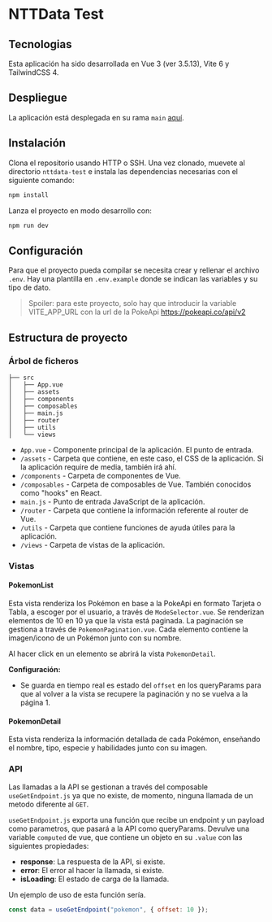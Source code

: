 # NTTData Test

## Tecnologias

Esta aplicación ha sido desarrollada en Vue 3 (ver 3.5.13), Vite 6 y TailwindCSS 4.

## Despliegue

La aplicación está desplegada en su rama `main` [aquí](https://nttdata-test.vercel.app).

## Instalación

Clona el repositorio usando HTTP o SSH. Una vez clonado, muevete al directorio `nttdata-test` e instala las dependencias necesarias con el siguiente comando:

```bash
npm install
```

Lanza el proyecto en modo desarrollo con:

```bash
npm run dev
```

## Configuración

Para que el proyecto pueda compilar se necesita crear y rellenar el archivo `.env`. Hay una plantilla en `.env.example` donde se indican las variables y su tipo de dato.

> Spoiler: para este proyecto, solo hay que introducir la variable VITE_APP_URL con la url de la PokeApi https://pokeapi.co/api/v2

## Estructura de proyecto

### Árbol de ficheros

```
├── src
│   ├── App.vue
│   ├── assets
│   ├── components
│   ├── composables
│   ├── main.js
│   ├── router
│   ├── utils
│   └── views
```

- `App.vue` - Componente principal de la aplicación. El punto de entrada.
- `/assets` - Carpeta que contiene, en este caso, el CSS de la aplicación. Si la aplicación require de media, también irá ahí.
- `/components` - Carpeta de componentes de Vue.
- `/composables` - Carpeta de composables de Vue. También conocidos como "hooks" en React.
- `main.js` - Punto de entrada JavaScript de la aplicación.
- `/router` - Carpeta que contiene la información referente al router de Vue.
- `/utils` - Carpeta que contiene funciones de ayuda útiles para la aplicación.
- `/views` - Carpeta de vistas de la aplicación.

### Vistas

#### PokemonList

Esta vista renderiza los Pokémon en base a la PokeApi en formato Tarjeta o Tabla, a escoger por el usuario, a través de `ModeSelector.vue`.
Se renderizan elementos de 10 en 10 ya que la vista está paginada. La paginación se gestiona a través de `PokemonPagination.vue`.
Cada elemento contiene la imagen/icono de un Pokémon junto con su nombre.

Al hacer click en un elemento se abrirá la vista `PokemonDetail`.

**Configuración:**

- Se guarda en tiempo real es estado del `offset` en los queryParams para que al volver a la vista se recupere la paginación y no se vuelva a la página 1.

#### PokemonDetail

Esta vista renderiza la información detallada de cada Pokémon, enseñando el nombre, tipo, especie y habilidades junto con su imagen.

### API

Las llamadas a la API se gestionan a través del composable `useGetEndpoint.js` ya que no existe, de momento, ninguna llamada de un metodo diferente al `GET`.

`useGetEndpoint.js` exporta una función que recibe un endpoint y un payload como parametros, que pasará a la API como queryParams.
Devulve una variable `computed` de vue, que contiene un objeto en su `.value` con las siguientes propiedades:

- **response**: La respuesta de la API, si existe.
- **error**: El error al hacer la llamada, si existe.
- **isLoading**: El estado de carga de la llamada.

Un ejemplo de uso de esta función sería.

```js
const data = useGetEndpoint("pokemon", { offset: 10 });
```
